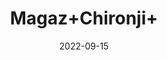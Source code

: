 ---
title: 'Magaz+Chironji+'
date: '2022-09-15' 
metatag: '' 
inventory: '0' 
draft: false 
# meta description 
shortDescripton: ''
description: 'Seed'
longdescription: ''
featured: True
# product Price
price: '80.0'
# Product Short Description
shortDescription: ''
productID: 'F2F8CF67-9B24-ED11-9968-005056B3A416'
type: 'products'
category: 'Seed' 
thumnailproduct: 'https://aminsaddiquidawakhana.eralive.net/images/products/F2F8CF67-9B24-ED11-9968-005056B3A4161.png' 
images:
  - image: 'images/products/F2F8CF67-9B24-ED11-9968-005056B3A4161.png'  
Variants:
---